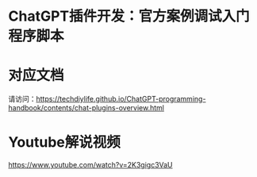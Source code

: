 # ChatGPT插件开发：官方案例调试入门 程序脚本

# 对应文档
请访问：https://techdiylife.github.io/ChatGPT-programming-handbook/contents/chat-plugins-overview.html

# Youtube解说视频
https://www.youtube.com/watch?v=2K3gigc3VaU
